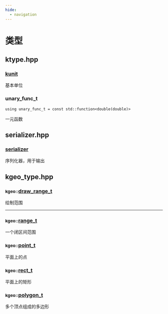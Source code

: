 ```yaml
---
hide:
  - navigation
---
```

# 类型

## ktype.hpp

### [kunit](./kunit)

基本单位

### unary_func_t

`using unary_func_t = const std::function<double(double)>`

一元函数

## serializer.hpp

### [serializer](./serializer)

序列化器，用于输出

## kgeo_type.hpp

###  <small>kgeo::</small>[draw_range_t](./kgeo/draw_range_t)

绘制范围

---

###  <small>kgeo::</small>[range_t](./kgeo/range_t)

一个闭区间范围

###  <small>kgeo::</small>[point_t](./kgeo/point_t)

平面上的点

###  <small>kgeo::</small>[rect_t](./kgeo/rect_t)

平面上的矩形

###  <small>kgeo::</small>[polygon_t](./kgeo/polygon_t)

多个顶点组成的多边形
